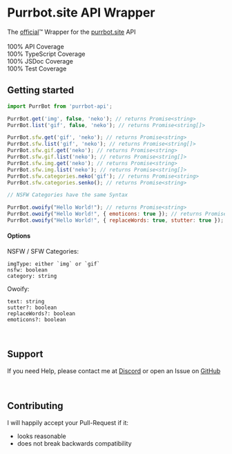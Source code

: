 # Purrbot.site API Wrapper

The [official](https://discord.com/channels/423771795523371019/544511526908854272/1322284870889635892)™️ Wrapper for the [purrbot.site](https://purrbot.site/) API
<br /><br />
100% API Coverage<br />
100% TypeScript Coverage<br />
100% JSDoc Coverage<br />
100% Test Coverage<br />

## Getting started

```js
import PurrBot from 'purrbot-api';

PurrBot.get('img', false, 'neko'); // returns Promise<string>
PurrBot.list('gif', false, 'neko'); // returns Promise<string[]>

PurrBot.sfw.get('gif', 'neko'); // returns Promise<string>
PurrBot.sfw.list('gif', 'neko'); // returns Promise<string[]>
PurrBot.sfw.gif.get('neko'); // returns Promise<string>
PurrBot.sfw.gif.list('neko'); // returns Promise<string[]>
PurrBot.sfw.img.get('neko'); // returns Promise<string>
PurrBot.sfw.img.list('neko'); // returns Promise<string[]>
PurrBot.sfw.categories.neko('gif'); // returns Promise<string>
PurrBot.sfw.categories.senko(); // returns Promise<string>

// NSFW Categories have the same Syntax

PurrBot.owoify("Hello World!"); // returns Promise<string>
PurrBot.owoify("Hello World!", { emoticons: true }); // returns Promise<string>
PurrBot.owoify("Hello World!", { replaceWords: true, stutter: true }); // returns Promise<string>
```

#### Options

NSFW / SFW Categories:
```
imgType: either `img` or `gif`
nsfw: boolean
category: string
```

Owoify:
```
text: string
sutter?: boolean
replaceWords?: boolean
emoticons?: boolean
```

<br>

## Support

If you need Help, please contact me at [Discord](https://discord.gg/euTdctganf) or open an Issue on [GitHub](https://github.com/Larsundso/purrbot-api/issues)

<br>

## Contributing

I will happily accept your Pull-Request if it:

- looks reasonable
- does not break backwards compatibility
